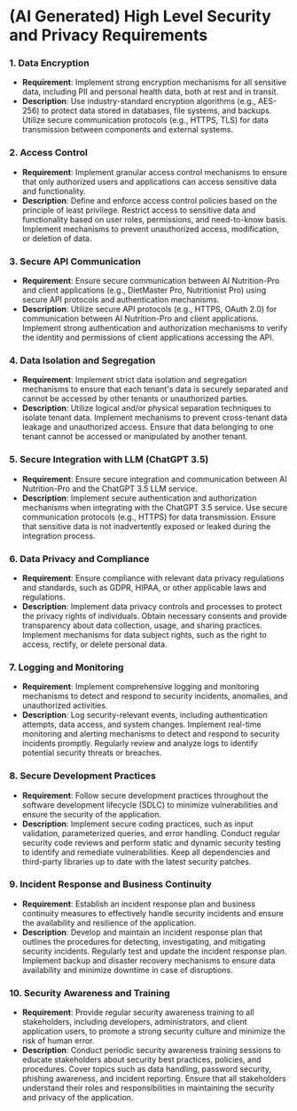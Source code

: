 # (AI Generated) High Level Security and Privacy Requirements

### 1. Data Encryption
- **Requirement**: Implement strong encryption mechanisms for all sensitive data, including PII and personal health data, both at rest and in transit.
- **Description**: Use industry-standard encryption algorithms (e.g., AES-256) to protect data stored in databases, file systems, and backups. Utilize secure communication protocols (e.g., HTTPS, TLS) for data transmission between components and external systems.

### 2. Access Control
- **Requirement**: Implement granular access control mechanisms to ensure that only authorized users and applications can access sensitive data and functionality.
- **Description**: Define and enforce access control policies based on the principle of least privilege. Restrict access to sensitive data and functionality based on user roles, permissions, and need-to-know basis. Implement mechanisms to prevent unauthorized access, modification, or deletion of data.

### 3. Secure API Communication
- **Requirement**: Ensure secure communication between AI Nutrition-Pro and client applications (e.g., DietMaster Pro, Nutritionist Pro) using secure API protocols and authentication mechanisms.
- **Description**: Utilize secure API protocols (e.g., HTTPS, OAuth 2.0) for communication between AI Nutrition-Pro and client applications. Implement strong authentication and authorization mechanisms to verify the identity and permissions of client applications accessing the API.

### 4. Data Isolation and Segregation
- **Requirement**: Implement strict data isolation and segregation mechanisms to ensure that each tenant's data is securely separated and cannot be accessed by other tenants or unauthorized parties.
- **Description**: Utilize logical and/or physical separation techniques to isolate tenant data. Implement mechanisms to prevent cross-tenant data leakage and unauthorized access. Ensure that data belonging to one tenant cannot be accessed or manipulated by another tenant.

### 5. Secure Integration with LLM (ChatGPT 3.5)
- **Requirement**: Ensure secure integration and communication between AI Nutrition-Pro and the ChatGPT 3.5 LLM service.
- **Description**: Implement secure authentication and authorization mechanisms when integrating with the ChatGPT 3.5 service. Use secure communication protocols (e.g., HTTPS) for data transmission. Ensure that sensitive data is not inadvertently exposed or leaked during the integration process.

### 6. Data Privacy and Compliance
- **Requirement**: Ensure compliance with relevant data privacy regulations and standards, such as GDPR, HIPAA, or other applicable laws and regulations.
- **Description**: Implement data privacy controls and processes to protect the privacy rights of individuals. Obtain necessary consents and provide transparency about data collection, usage, and sharing practices. Implement mechanisms for data subject rights, such as the right to access, rectify, or delete personal data.

### 7. Logging and Monitoring
- **Requirement**: Implement comprehensive logging and monitoring mechanisms to detect and respond to security incidents, anomalies, and unauthorized activities.
- **Description**: Log security-relevant events, including authentication attempts, data access, and system changes. Implement real-time monitoring and alerting mechanisms to detect and respond to security incidents promptly. Regularly review and analyze logs to identify potential security threats or breaches.

### 8. Secure Development Practices
- **Requirement**: Follow secure development practices throughout the software development lifecycle (SDLC) to minimize vulnerabilities and ensure the security of the application.
- **Description**: Implement secure coding practices, such as input validation, parameterized queries, and error handling. Conduct regular security code reviews and perform static and dynamic security testing to identify and remediate vulnerabilities. Keep all dependencies and third-party libraries up to date with the latest security patches.

### 9. Incident Response and Business Continuity
- **Requirement**: Establish an incident response plan and business continuity measures to effectively handle security incidents and ensure the availability and resilience of the application.
- **Description**: Develop and maintain an incident response plan that outlines the procedures for detecting, investigating, and mitigating security incidents. Regularly test and update the incident response plan. Implement backup and disaster recovery mechanisms to ensure data availability and minimize downtime in case of disruptions.

### 10. Security Awareness and Training
- **Requirement**: Provide regular security awareness training to all stakeholders, including developers, administrators, and client application users, to promote a strong security culture and minimize the risk of human error.
- **Description**: Conduct periodic security awareness training sessions to educate stakeholders about security best practices, policies, and procedures. Cover topics such as data handling, password security, phishing awareness, and incident reporting. Ensure that all stakeholders understand their roles and responsibilities in maintaining the security and privacy of the application.
